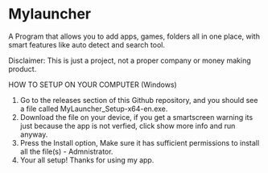# Mylauncher
A Program that allows you to add apps, games, folders all in one place, with smart features like auto detect and search tool.

Disclaimer: This is just a project, not a proper company or money making product.

HOW TO SETUP ON YOUR COMPUTER (Windows)

1. Go to the releases section of this Github repository, and you should see a file called MyLauncher_Setup-x64-en.exe.
2. Download the file on your device, if you get a smartscreen warning its just because the app is not verfied, click show more info and run anyway.
3. Press the Install option, Make sure it has sufficient permissions to install all the file(s) - Admnistrator.
4. Your all setup! Thanks for using my app.
